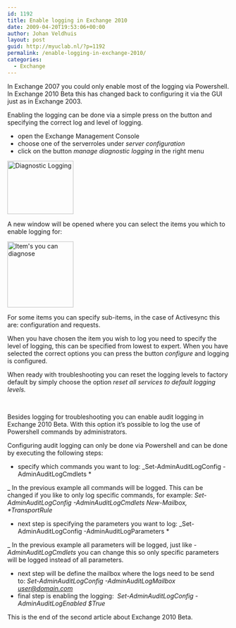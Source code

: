 ```yaml
---
id: 1192
title: Enable logging in Exchange 2010
date: 2009-04-20T19:53:06+00:00
author: Johan Veldhuis
layout: post
guid: http://myuclab.nl/?p=1192
permalink: /enable-logging-in-exchange-2010/
categories:
  - Exchange
---
```

In Exchange 2007 you could only enable most of the logging via Powershell. In Exchange 2010 Beta this has changed back to configuring it via the GUI just as in Exchange 2003.
  
Enabling the logging can be done via a simple press on the button and specifying the correct log and level of logging.

  * open the Exchange Management Console
  * choose one of the serverroles under _server configuration_
  * click on the button _manage diagnostic logging_ in the right menu

[<img class="alignnone size-thumbnail wp-image-1193" title="Diagnostic Logging" src="https://i1.wp.com/myuclab.nl/wp-content/uploads/2009/04/diagnostic_1-150x121.jpg?resize=150%2C121" alt="Diagnostic Logging" width="150" height="121" data-recalc-dims="1" />](https://i1.wp.com/myuclab.nl/wp-content/uploads/2009/04/diagnostic_1.jpg)

A new window will be opened where you can select the items you which to enable logging for:

[<img class="alignnone size-thumbnail wp-image-1194" title="Item's you can diagnose" src="https://i0.wp.com/myuclab.nl/wp-content/uploads/2009/04/diagnostic_2-150x150.jpg?resize=150%2C150" alt="Item's you can diagnose" width="150" height="150" srcset="https://i2.wp.com/myuclab.nl/wp-content/uploads/2009/04/diagnostic_2.jpg?resize=150%2C150&ssl=1 150w, https://i2.wp.com/myuclab.nl/wp-content/uploads/2009/04/diagnostic_2.jpg?zoom=2&resize=150%2C150&ssl=1 300w, https://i2.wp.com/myuclab.nl/wp-content/uploads/2009/04/diagnostic_2.jpg?zoom=3&resize=150%2C150&ssl=1 450w" sizes="(max-width: 150px) 100vw, 150px" data-recalc-dims="1" />](https://i2.wp.com/myuclab.nl/wp-content/uploads/2009/04/diagnostic_2.jpg)

For some items you can specify sub-items, in the case of Activesync this are: configuration and requests.
  
When you have chosen the item you wish to log you need to specify the level of logging, this can be specified from lowest to expert. When you have selected the correct options you can press the button _configure_ and logging is configured.

When ready with troubleshooting you can reset the logging levels to factory default by simply choose the option _reset all services to default logging levels._

 

Besides logging for troubleshooting you can enable audit logging in Exchange 2010 Beta. With this option it&#8217;s possible to log the use of Powershell commands by administrators.

Configuring audit logging can only be done via Powershell and can be done by executing the following steps:

  * specify which commands you want to log: _Set-AdminAuditLogConfig -AdminAuditLogCmdlets *
  
_ In the previous example all commands will be logged. This can be changed if you like to only log specific commands, for example: _Set-AdminAuditLogConfig -AdminAuditLogCmdlets New-Mailbox, *TransportRule_
  * next step is specifying the parameters you want to log: _Set-AdminAuditLogConfig -AdminAuditLogParameters *
  
_ In the previous example all parameters will be logged, just like _-AdminAuditLogCmdlets_ you can change this so only specific parameters will be logged instead of all parameters.
  * next step will be define the mailbox where the logs need to be send to: _Set-AdminAuditLogConfig -AdminAuditLogMailbox_ [_user@domain.com_](mailto:user@domain.com)
  * final step is enabling the logging:  _Set-AdminAuditLogConfig -AdminAuditLogEnabled $True_

This is the end of the second article about Exchange 2010 Beta.